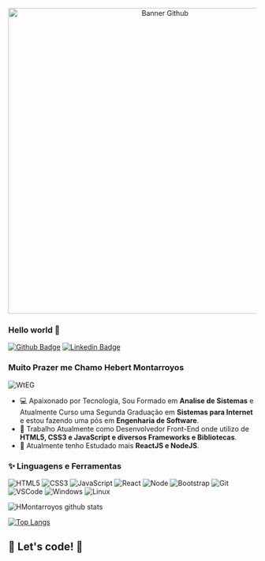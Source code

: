 <p align="center">
<img width="620" alt="Banner Github" src="https://user-images.githubusercontent.com/60220406/104141188-41415d00-5394-11eb-89e1-39c768e036c8.png">

### Hello world 👋

[![Github Badge](https://img.shields.io/badge/-Github-000?style=flat-square&logo=Github&logoColor=white&link=https://github.com/HMontarroyos)](https://github.com/HMontarroyos)
[![Linkedin Badge](https://img.shields.io/badge/-LinkedIn-blue?style=flat-square&logo=Linkedin&logoColor=white&link=https:https://www.linkedin.com/in/hebertmontarroyos-developer/)](https://www.linkedin.com/in/hebertmontarroyos-developer/)

### Muito Prazer me Chamo Hebert Montarroyos 

![WtEG](https://user-images.githubusercontent.com/60220406/104140937-d9d6dd80-5392-11eb-832b-7157c58c0ab3.gif)


- 💻  Apaixonado por Tecnologia, Sou Formado em **Analise de Sistemas** e Atualmente Curso uma Segunda Graduação em **Sistemas para Internet** e estou fazendo uma pós em **Engenharia de Software**.
- 💜  Trabalho Atualmente como Desenvolvedor Front-End onde utilizo de **HTML5, CSS3 e JavaScript e diversos Frameworks e Bibliotecas**.
- 🚀 Atualmente tenho Estudado mais **ReactJS e NodeJS**. 

### ✨ Linguagens e Ferramentas 

![HTML5](https://img.shields.io/badge/-HTML5-E34F26?style=flat-square&logo=html5&logoColor=white)
![CSS3](https://img.shields.io/badge/-CSS3-549FDE?style=flat-square&logo=css3&logoColor=white)
![JavaScript](https://img.shields.io/badge/-JavaScript-F7B93E?style=flat-square&logo=javascript&logoColor=fff)
![React](https://img.shields.io/badge/-React.js-45b8d8?style=flat-square&logo=react&logoColor=white)
![Node](https://img.shields.io/badge/-Node.js-3C873A?style=flat&logo=Node.js&logoColor=white)
![Bootstrap](https://img.shields.io/badge/-Bootstrap-080135?style=flat&logo=bootstrap&logoColor=white)
![Git](https://img.shields.io/badge/-Git-F05032?style=flat-square&logo=git&logoColor=white)
![VSCode](https://img.shields.io/badge/-VSCode-0085D1?style=flat-square&logo=visual-studio-code&logoColor=white)
![Windows](https://img.shields.io/badge/-Windows-00ADEF?style=flat-square&logo=windows&logoColor=white)
![Linux](https://img.shields.io/badge/-Linux-16C60C?style=flat-square&logo=linux&logoColor=white)

![HMontarroyos github stats](https://github-readme-stats.vercel.app/api?username=HMontarroyos&show_icons=true&theme=dark)

[![Top Langs](https://github-readme-stats.vercel.app/api/top-langs/?username=HMontarroyos&layout=compact&theme=dark)](https://github.com/HMontarroyos/github-readme-stats)

</p>

## 🚀 Let's code! 🚀
